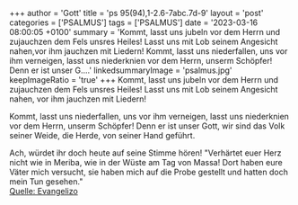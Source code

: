 +++
author = 'Gott'
title = 'ps 95(94),1-2.6-7abc.7d-9'
layout = 'post'
categories = ['PSALMUS']
tags = ['PSALMUS']
date = '2023-03-16 08:00:05 +0100'
summary = 'Kommt, lasst uns jubeln vor dem Herrn und zujauchzen dem Fels unsres Heiles! Lasst uns mit Lob seinem Angesicht nahen,vor ihm jauchzen mit Liedern! Kommt, lasst uns niederfallen, uns vor ihm verneigen, lasst uns niederknien vor dem Herrn, unserm Schöpfer! Denn er ist unser G....'
linkedsummaryImage = 'psalmus.jpg'
keepImageRatio = 'true'
+++
Kommt, lasst uns jubeln vor dem Herrn
und zujauchzen dem Fels unsres Heiles!
Lasst uns mit Lob seinem Angesicht nahen,
vor ihm jauchzen mit Liedern!

Kommt, lasst uns niederfallen, uns vor ihm verneigen,
lasst uns niederknien vor dem Herrn, unserm Schöpfer!
Denn er ist unser Gott,
wir sind das Volk seiner Weide,
die Herde, von seiner Hand geführt.<!--more-->

Ach, würdet ihr doch heute auf seine Stimme hören!
"Verhärtet euer Herz nicht wie in Meriba,
wie in der Wüste am Tag von Massa!
Dort haben eure Väter mich versucht,
sie haben mich auf die Probe gestellt
und hatten doch mein Tun gesehen."<br> [Quelle: Evangelizo](https://evangeliumtagfuertag.org/DE/gospel)
